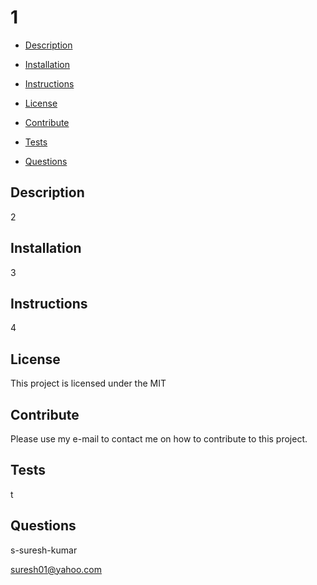 

# 1 






* [Description](#Description)

* [Installation](#Installation)

* [Instructions](#Instructions)

* [License](#License)

* [Contribute](#Contribute)

* [Tests](#Tests)

* [Questions](#Questions)

## Description

2

## Installation

3

## Instructions

4

## License 

This project is licensed under the MIT 

## Contribute

Please use my e-mail to contact me on how to contribute to this project.

## Tests

t

## Questions

s-suresh-kumar


suresh01@yahoo.com



